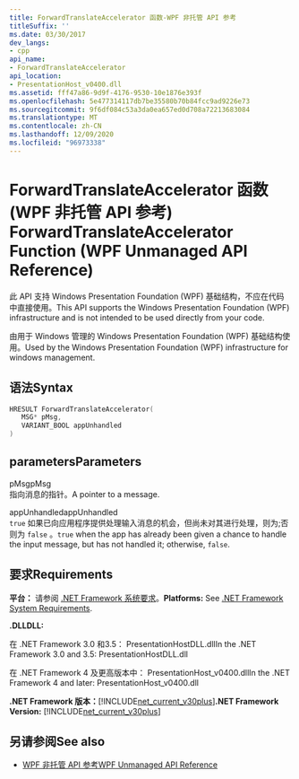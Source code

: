 ```yaml
---
title: ForwardTranslateAccelerator 函数-WPF 非托管 API 参考
titleSuffix: ''
ms.date: 03/30/2017
dev_langs:
- cpp
api_name:
- ForwardTranslateAccelerator
api_location:
- PresentationHost_v0400.dll
ms.assetid: fff47a86-9d9f-4176-9530-10e1876e393f
ms.openlocfilehash: 5e477314117db7be35580b70b84fcc9ad9226e73
ms.sourcegitcommit: 9f6df084c53a3da0ea657ed0d708a72213683084
ms.translationtype: MT
ms.contentlocale: zh-CN
ms.lasthandoff: 12/09/2020
ms.locfileid: "96973338"
---
```

# <a name="forwardtranslateaccelerator-function-wpf-unmanaged-api-reference"></a><span data-ttu-id="e87ab-102">ForwardTranslateAccelerator 函数 (WPF 非托管 API 参考) </span><span class="sxs-lookup"><span data-stu-id="e87ab-102">ForwardTranslateAccelerator Function (WPF Unmanaged API Reference)</span></span>
<span data-ttu-id="e87ab-103">此 API 支持 Windows Presentation Foundation (WPF) 基础结构，不应在代码中直接使用。</span><span class="sxs-lookup"><span data-stu-id="e87ab-103">This API supports the Windows Presentation Foundation (WPF) infrastructure and is not intended to be used directly from your code.</span></span>  
  
 <span data-ttu-id="e87ab-104">由用于 Windows 管理的 Windows Presentation Foundation (WPF) 基础结构使用。</span><span class="sxs-lookup"><span data-stu-id="e87ab-104">Used by the Windows Presentation Foundation (WPF) infrastructure for windows management.</span></span>  
  
## <a name="syntax"></a><span data-ttu-id="e87ab-105">语法</span><span class="sxs-lookup"><span data-stu-id="e87ab-105">Syntax</span></span>  
  
```cpp  
HRESULT ForwardTranslateAccelerator(  
   MSG* pMsg,
   VARIANT_BOOL appUnhandled  
)  
```  
  
## <a name="parameters"></a><span data-ttu-id="e87ab-106">parameters</span><span class="sxs-lookup"><span data-stu-id="e87ab-106">Parameters</span></span>  
 <span data-ttu-id="e87ab-107">pMsg</span><span class="sxs-lookup"><span data-stu-id="e87ab-107">pMsg</span></span>  
 <span data-ttu-id="e87ab-108">指向消息的指针。</span><span class="sxs-lookup"><span data-stu-id="e87ab-108">A pointer to a message.</span></span>  
  
 <span data-ttu-id="e87ab-109">appUnhandled</span><span class="sxs-lookup"><span data-stu-id="e87ab-109">appUnhandled</span></span>  
 <span data-ttu-id="e87ab-110">`true` 如果已向应用程序提供处理输入消息的机会，但尚未对其进行处理，则为;否则为 `false` 。</span><span class="sxs-lookup"><span data-stu-id="e87ab-110">`true` when the app has already been given a chance to handle the input message, but has not handled it; otherwise, `false`.</span></span>  
  
## <a name="requirements"></a><span data-ttu-id="e87ab-111">要求</span><span class="sxs-lookup"><span data-stu-id="e87ab-111">Requirements</span></span>  
 <span data-ttu-id="e87ab-112">**平台：** 请参阅 [.NET Framework 系统要求](/dotnet/framework/get-started/system-requirements)。</span><span class="sxs-lookup"><span data-stu-id="e87ab-112">**Platforms:** See [.NET Framework System Requirements](/dotnet/framework/get-started/system-requirements).</span></span>  
  
 <span data-ttu-id="e87ab-113">**.DLL**</span><span class="sxs-lookup"><span data-stu-id="e87ab-113">**DLL:**</span></span>  
  
 <span data-ttu-id="e87ab-114">在 .NET Framework 3.0 和3.5： PresentationHostDLL.dll</span><span class="sxs-lookup"><span data-stu-id="e87ab-114">In the .NET Framework 3.0 and 3.5: PresentationHostDLL.dll</span></span>  
  
 <span data-ttu-id="e87ab-115">在 .NET Framework 4 及更高版本中： PresentationHost_v0400.dll</span><span class="sxs-lookup"><span data-stu-id="e87ab-115">In the .NET Framework 4 and later: PresentationHost_v0400.dll</span></span>  
  
 <span data-ttu-id="e87ab-116">**.NET Framework 版本：**[!INCLUDE[net_current_v30plus](../../../includes/net-current-v30plus-md.md)]</span><span class="sxs-lookup"><span data-stu-id="e87ab-116">**.NET Framework Version:** [!INCLUDE[net_current_v30plus](../../../includes/net-current-v30plus-md.md)]</span></span>  
  
## <a name="see-also"></a><span data-ttu-id="e87ab-117">另请参阅</span><span class="sxs-lookup"><span data-stu-id="e87ab-117">See also</span></span>

- [<span data-ttu-id="e87ab-118">WPF 非托管 API 参考</span><span class="sxs-lookup"><span data-stu-id="e87ab-118">WPF Unmanaged API Reference</span></span>](wpf-unmanaged-api-reference.md)
